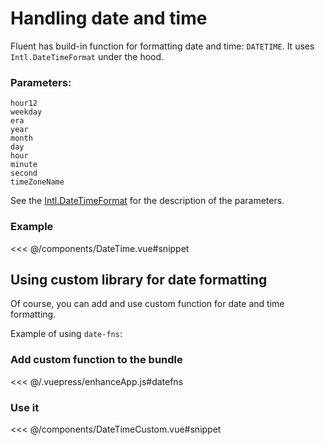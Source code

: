 # Handling date and time

Fluent has build-in function for formatting date and time: `DATETIME`. It uses `Intl.DateTimeFormat` under the hood.

### Parameters:

```
hour12
weekday
era
year
month
day
hour
minute
second
timeZoneName
```

See the [Intl.DateTimeFormat](https://developer.mozilla.org/en-US/docs/Web/JavaScript/Reference/Global_Objects/Intl/DateTimeFormat) for the description of the parameters.

### Example

<<< @/components/DateTime.vue#snippet

<date-time />

## Using custom library for date formatting

Of course, you can add and use custom function for date and time formatting.

Example of using `date-fns`:

### Add custom function to the bundle
<<< @/.vuepress/enhanceApp.js#datefns

### Use it

<<< @/components/DateTimeCustom.vue#snippet

<date-time-custom />
